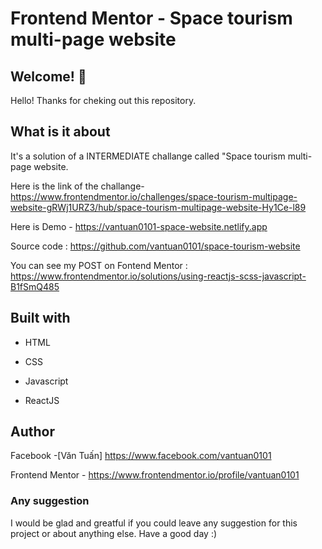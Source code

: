 # Frontend Mentor - Space tourism multi-page website


## Welcome! 👋

Hello! Thanks for cheking out this repository.

## What is it about

It's a solution of a INTERMEDIATE challange called "Space tourism multi-page website.

Here is the link of the challange-
https://www.frontendmentor.io/challenges/space-tourism-multipage-website-gRWj1URZ3/hub/space-tourism-multipage-website-Hy1Ce-l89

Here is Demo -
https://vantuan0101-space-website.netlify.app

Source code : https://github.com/vantuan0101/space-tourism-website

You can see my POST on Fontend Mentor : https://www.frontendmentor.io/solutions/using-reactjs-scss-javascript-B1fSmQ485

## Built with

- HTML

- CSS 

- Javascript

- ReactJS

## Author

Facebook -[Văn Tuấn] https://www.facebook.com/vantuan0101

Frontend Mentor - https://www.frontendmentor.io/profile/vantuan0101

### Any suggestion

I would be glad and greatful if you could leave any suggestion for this project or about anything else. Have a good day :)
